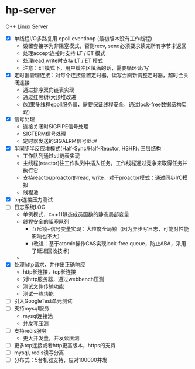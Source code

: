 # hp-server
C++ Linux Server
- [x] 单线程I/O多路复用 epoll eventloop (最初版本没有工作线程)
  - 设置套接字为非阻塞模式，否则recv, send必须要求读完所有字节才返回
  - 处理accept连接时支持 LT / ET 模式
  - 处理read,write时支持 LT / ET 模式
  - 注意：ET模式下，用户缓冲区填满的话，需要循环读/写
- [x] 定时器管理连接：对每个连接设置定时器，读写会刷新调整定时器，超时会关闭连接
  - 通过排序双向链表实现
  - 通过红黑树/大顶堆改进
  - (如果多线程epoll服务器，需要保证线程安全，通过lock-free数据结构实现)
- [x] 信号处理
  - 连接关闭时SIGPIPE信号处理
  - SIGTERM信号处理
  - 定时器发送的SIGALRM信号处理
- [x] 半同步半反应堆模式(Half-Sync/Half-Reactor, HSHR): 三层结构
  - 工作队列通过stl链表实现
  - 主线程(reactor)往工作队列中插入任务，工作线程通过竞争来取得任务并执行它
  - 支持reactor/proactor的read, write，对于proactor模式：通过同步I/O模拟
  - 线程池
- [x] tcp连接压力测试
- [ ] 日志系统LOG
  - 单例模式，c++11静态成员函数的静态局部变量
  - 线程安全的阻塞队列
    - 互斥锁+信号变量实现：大粒度全局锁（因为异步写日志，可能对性能影响也不大）
    - (改进：基于atomic操作CAS实现lock-free queue，防止ABA，采用了延迟回收技术)
  - 
- [x] 处理http请求，并作出正确响应 
  - http长连接，tcp长连接
  - 对http服务器，通过webbench压测
  - 测试文件传输功能    
  - 测试一些功能
- [ ] 引入GoogleTest单元测试                   
- [ ] 支持mysql服务
  - mysql连接池
  - 并发写压测
- [ ] 支持redis服务
  - 更大并发量，并发读压测
- [ ] 更多tcp连接或者http更高版本，https的支持
- [ ] mysql, redis读写分离
- [ ] 分布式：5台机器支持，应对100000并发
